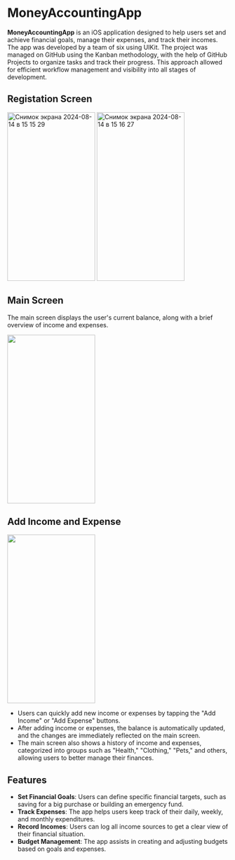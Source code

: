 # MoneyAccountingApp
**MoneyAccountingApp** is an iOS application designed to help users set and achieve financial goals, manage their expenses, and track their incomes. 
The app was developed by a team of six using UIKit. 
The project was managed on GitHub using the Kanban methodology, with the help of GitHub Projects to organize tasks and track their progress. 
This approach allowed for efficient workflow management and visibility into all stages of development.

## Registation Screen
<img width="200" height="385" alt="Снимок экрана 2024-08-14 в 15 15 29" src="https://github.com/user-attachments/assets/cd177399-2bb9-4b1d-96f9-f19d0631ae82">
<img width="200" height="385" alt="Снимок экрана 2024-08-14 в 15 16 27" src="https://github.com/user-attachments/assets/be897250-ac55-4073-8048-49accd121550">

## Main Screen
The main screen displays the user's current balance, along with a brief overview of income and expenses.

<img width="200" height="385" src="https://github.com/user-attachments/assets/5e3247bf-5db7-49cb-bfda-aaa672555ce5">

## Add Income and Expense
<img width="200" height="385" src="https://github.com/user-attachments/assets/f29ee600-9821-4f15-a29f-c7a57e6169df">

- Users can quickly add new income or expenses by tapping the "Add Income" or "Add Expense" buttons.
- After adding income or expenses, the balance is automatically updated, and the changes are immediately reflected on the main screen.
- The main screen also shows a history of income and expenses, categorized into groups such as "Health," "Clothing," "Pets," and others, allowing users to better manage their finances.

## Features

- **Set Financial Goals**: Users can define specific financial targets, such as saving for a big purchase or building an emergency fund.
- **Track Expenses**: The app helps users keep track of their daily, weekly, and monthly expenditures.
- **Record Incomes**: Users can log all income sources to get a clear view of their financial situation.
- **Budget Management**: The app assists in creating and adjusting budgets based on goals and expenses.


